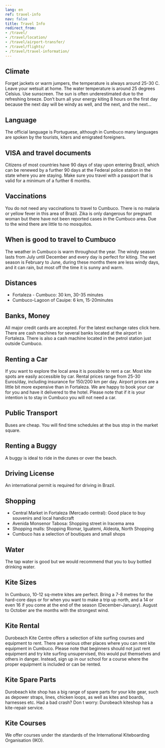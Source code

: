 ```yaml
---
lang: en
ref: travel-info
nav: false
title: Travel Info
redirect_from:
- /travel/
- /travel/location/
- /travel/airport-transfer/
- /travel/flights/
- /travel/travel-information/
---
```

## Climate
Forget jackets or warm jumpers, the temperature is always around 25-30 C. Leave your wetsuit at home. The water temperature is around 25 degrees Celsius. Use sunscreen. The sun is often underestimated due to the refreshing breeze. Don’t burn all your energy kiting 8 hours on the first day because the next day will be windy as well, and the next, and the next...

## Language
The official language is Portuguese, although in Cumbuco many languages are spoken by the tourists, kiters and emigrated foreigners.

## VISA and travel documents
Citizens of most countries have 90 days of stay upon entering Brazil, which can be renewed by a further 90 days at the Federal police station in the state where you are staying. Make sure you travel with a passport that is valid for a minimum of a further 6 months.

## Vaccinations
You do not need any vaccinations to travel to Cumbuco. There is no malaria or yellow fever in this area of Brazil. Zika is only dangerous for pregnant woman but there have not been reported cases in the Cumbuco area. Due to the wind there are little to no mosquitos.

## When is good to travel to Cumbuco
The weather in Cumbuco is warm throughout the year. The windy season lasts from July until December and every day is perfect for kiting. The wet season is February to June, during these months there are less windy days, and it can rain, but most off the time it is sunny and warm.

## Distances
* Fortaleza - Cumbuco: 30 km, 30-35 minutes
* Cumbuco-Lagoon of Cauipe: 6 km, 15-20minutes

## Banks, Money
All major credit cards are accepted. For the latest exchange rates click here.
There are cash machines for several banks located at the airport in Fortaleza. There is also a cash machine located in the petrol station just outside Cumbuco.

## Renting a Car
If you want to explore the local area it is possible to rent a car. Most kite spots are easily accessible by car. Rental prices range from 25-30 Euros/day, including insurance for 150/200 km per day. Airport prices are a little bit more expensive than in Fortaleza. We are happy to book your car for you and have it delivered to the hotel. Please note that if it is your intention is to stay in Cumbuco you will not need a car.

## Public Transport
Buses are cheap. You will find time schedules at the bus stop in the market square.

## Renting a Buggy
A buggy is ideal to ride in the dunes or over the beach.

## Driving License
An international permit is required for driving in Brazil.

## Shopping
* Central Market in Fortaleza (Mercado central): Good place to buy souvenirs and local handicraft
* Avenida Monsenor Tabosa: Shopping street in Iracema area
* Shopping malls: Shopping Riomar, Iguatemi, Aldeota, North Shopping
* Cumbuco has a selection of boutiques and small shops

## Water
The tap water is good but we would recommend that you to buy bottled drinking water.

## Kite Sizes
In Cumbuco, 10-12 sq-metre kites are perfect. Bring a 7-8 metres for the hard-core days or for when you want to make a trip up north, and a 14 or even 16 if you come at the end of the season (December-January). August to October are the months with the strongest wind.

## Kite Rental
Durobeach Kite Centre offers a selection of kite surfing courses and equipment to rent. There are various other places where you can rent kite equipment in Cumbuco. Please note that beginners should not just rent equipment and try kite surfing unsupervised, this would put themselves and others in danger. Instead, sign up in our school for a course where the proper equipment is included or can be rented.

## Kite Spare Parts
Durobeach kite shop has a big range of spare parts for your kite gear, such as depower straps, lines, chicken loops, as well as kites and boards, harnesses etc. Had a bad crash? Don t worry: Durobeach kiteshop has a kite-repair service.

## Kite Courses
We offer courses under the standards of the International Kiteboarding Organisation (IKO).
